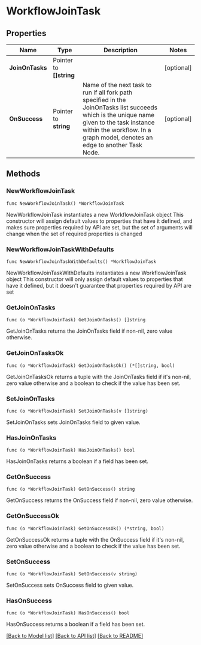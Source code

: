 # WorkflowJoinTask

## Properties

Name | Type | Description | Notes
------------ | ------------- | ------------- | -------------
**JoinOnTasks** | Pointer to **[]string** |  | [optional] 
**OnSuccess** | Pointer to **string** | Name of the next task to run if all fork path specified in the JoinOnTasks list succeeds which is the unique name given to the task instance within the workflow. In a graph model, denotes an edge to another Task Node. | [optional] 

## Methods

### NewWorkflowJoinTask

`func NewWorkflowJoinTask() *WorkflowJoinTask`

NewWorkflowJoinTask instantiates a new WorkflowJoinTask object
This constructor will assign default values to properties that have it defined,
and makes sure properties required by API are set, but the set of arguments
will change when the set of required properties is changed

### NewWorkflowJoinTaskWithDefaults

`func NewWorkflowJoinTaskWithDefaults() *WorkflowJoinTask`

NewWorkflowJoinTaskWithDefaults instantiates a new WorkflowJoinTask object
This constructor will only assign default values to properties that have it defined,
but it doesn't guarantee that properties required by API are set

### GetJoinOnTasks

`func (o *WorkflowJoinTask) GetJoinOnTasks() []string`

GetJoinOnTasks returns the JoinOnTasks field if non-nil, zero value otherwise.

### GetJoinOnTasksOk

`func (o *WorkflowJoinTask) GetJoinOnTasksOk() (*[]string, bool)`

GetJoinOnTasksOk returns a tuple with the JoinOnTasks field if it's non-nil, zero value otherwise
and a boolean to check if the value has been set.

### SetJoinOnTasks

`func (o *WorkflowJoinTask) SetJoinOnTasks(v []string)`

SetJoinOnTasks sets JoinOnTasks field to given value.

### HasJoinOnTasks

`func (o *WorkflowJoinTask) HasJoinOnTasks() bool`

HasJoinOnTasks returns a boolean if a field has been set.

### GetOnSuccess

`func (o *WorkflowJoinTask) GetOnSuccess() string`

GetOnSuccess returns the OnSuccess field if non-nil, zero value otherwise.

### GetOnSuccessOk

`func (o *WorkflowJoinTask) GetOnSuccessOk() (*string, bool)`

GetOnSuccessOk returns a tuple with the OnSuccess field if it's non-nil, zero value otherwise
and a boolean to check if the value has been set.

### SetOnSuccess

`func (o *WorkflowJoinTask) SetOnSuccess(v string)`

SetOnSuccess sets OnSuccess field to given value.

### HasOnSuccess

`func (o *WorkflowJoinTask) HasOnSuccess() bool`

HasOnSuccess returns a boolean if a field has been set.


[[Back to Model list]](../README.md#documentation-for-models) [[Back to API list]](../README.md#documentation-for-api-endpoints) [[Back to README]](../README.md)


